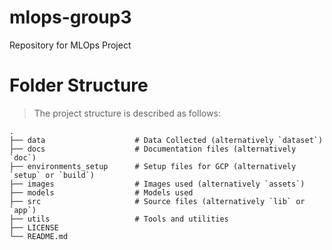 # mlops-group3
Repository for MLOps Project

Folder Structure 
================

> The project structure is described as follows:

    .
    ├── data                    # Data Collected (alternatively `dataset`)
    ├── docs                    # Documentation files (alternatively `doc`)
    ├── environments_setup      # Setup files for GCP (alternatively `setup` or `build`)
    ├── images                  # Images used (alternatively `assets`)
    ├── models                  # Models used
    ├── src                     # Source files (alternatively `lib` or `app`)
    ├── utils                   # Tools and utilities
    ├── LICENSE
    └── README.md

